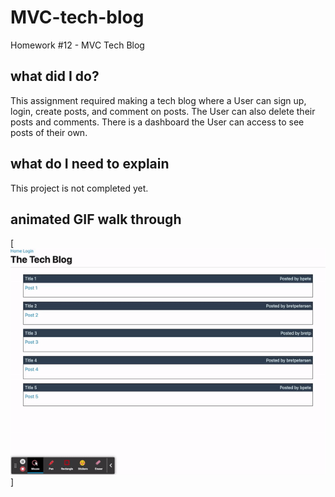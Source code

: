 # MVC-tech-blog

Homework #12 - MVC Tech Blog

## what did I do?

This assignment required making a tech blog where a User can sign up, login, create posts, and comment on posts. The User can also delete their posts and comments. There is a dashboard the User can access to see posts of their own.

## what do I need to explain

This project is not completed yet.

## animated GIF walk through

[![An animated GIF walk through showcasing this application.](./assets/theTechBlog.gif)]
